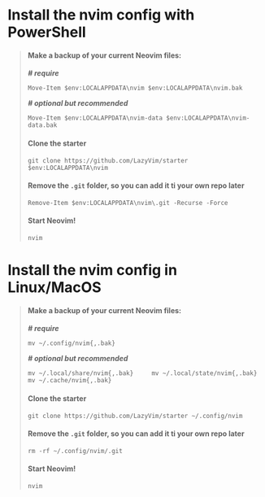 # Install the nvim config with PowerShell

> #### Make a backup of your current Neovim files:
>
> ***# require*** 
>
> `Move-Item $env:LOCALAPPDATA\nvim $env:LOCALAPPDATA\nvim.bak`
> 
> ***# optional but recommended***
>
> `Move-Item $env:LOCALAPPDATA\nvim-data $env:LOCALAPPDATA\nvim-data.bak`
> 
> 
> #### Clone the starter
>
> `git clone https://github.com/LazyVim/starter $env:LOCALAPPDATA\nvim`
> 
> 
> #### Remove the `.git` folder, so you can add it ti your own repo later
>
> `Remove-Item $env:LOCALAPPDATA\nvim\.git -Recurse -Force`
> 
> 
> #### Start Neovim!
>
> `nvim`
 
 
# Install the nvim config in Linux/MacOS

> #### Make a backup of your current Neovim files:
> 
> ***# require***
>
> `mv ~/.config/nvim{,.bak}`
>
> ***# optional but recommended***
>
> `mv ~/.local/share/nvim{,.bak}    
> mv ~/.local/state/nvim{,.bak}    
> mv ~/.cache/nvim{,.bak}`    
>
>
> #### Clone the starter
>
> `git clone https://github.com/LazyVim/starter ~/.config/nvim`
>
>
> #### Remove the `.git` folder, so you can add it ti your own repo later
>
> `rm -rf ~/.config/nvim/.git`
>
>
> #### Start Neovim!
>
> `nvim`
